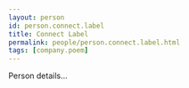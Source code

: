 ```yaml
---
layout: person
id: person.connect.label
title: Connect Label
permalink: people/person.connect.label.html
tags: [company.poem]
---
```


Person details...